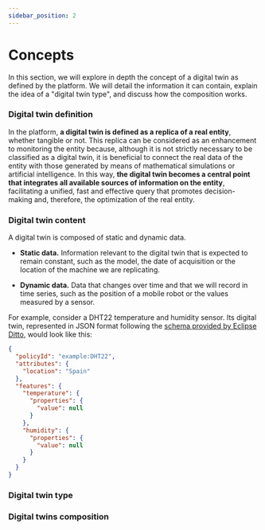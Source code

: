 ```yaml
---
sidebar_position: 2
---
```


# Concepts

In this section, we will explore in depth the concept of a digital twin as defined by the platform. We will detail the information it can contain, explain the idea of a "digital twin type", and discuss how the composition works.

### Digital twin definition

In the platform, **a digital twin is defined as a replica of a real entity**, whether tangible or not. This replica can be considered as an enhancement to monitoring the entity because, although it is not strictly necessary to be classified as a digital twin, it is beneficial to connect the real data of the entity with those generated by means of mathematical simulations or artificial intelligence. In this way, **the digital twin becomes a central point that integrates all available sources of information on the entity**, facilitating a unified, fast and effective query that promotes decision-making and, therefore, the optimization of the real entity.

### Digital twin content

A digital twin is composed of static and dynamic data. 

+ **Static data.** Information relevant to the digital twin that is expected to remain constant, such as the model, the date of acquisition or the location of the machine we are replicating. 

+ **Dynamic data.** Data that changes over time and that we will record in time series, such as the position of a mobile robot or the values measured by a sensor.

[comment]:<TENGO QUE EXPLICAR AQUI QUE ES UN THING, QUE STATIC ES ATTRIBUTE Y TO LO DE DITTO VAYA. ABAJO TAMBIEN TEMA POLITICAS Y DEMAS.>

For example, consider a DHT22 temperature and humidity sensor. Its digital twin, represented in JSON format following the [schema provided by Eclipse Ditto](https://eclipse.dev/ditto/basic-thing.html), would look like this:

```json
{
  "policyId": "example:DHT22",
  "attributes": {
    "location": "Spain"
  },
  "features": {
    "temperature": {
      "properties": {
        "value": null
      }
    },
    "humidity": {
      "properties": {
        "value": null
      }
    }
  }
}
```

### Digital twin type

### Digital twins composition

